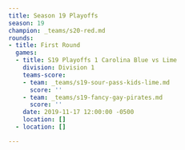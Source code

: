 ```yaml
---
title: Season 19 Playoffs
season: 19
champion: _teams/s20-red.md
rounds:
- title: First Round
  games:
  - title: S19 Playoffs 1 Carolina Blue vs Lime
    division: Division 1
    teams-score:
    - team: _teams/s19-sour-pass-kids-lime.md
      score: ''
    - team: _teams/s19-fancy-gay-pirates.md
      score: ''
    date: 2019-11-17 12:00:00 -0500
    location: []
  - location: []

---
```

